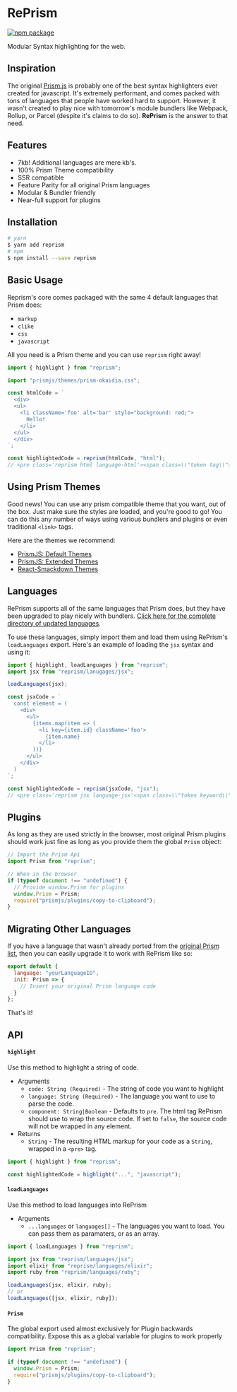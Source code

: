 # RePrism

<!-- [![Travis][build-badge]][build] -->

[![npm package][npm-badge]][npm]

<!-- [![Coveralls][coveralls-badge]][coveralls] -->

Modular Syntax highlighting for the web.

## Inspiration

The original [Prism.js](https://prismjs.com) is probably one of the best syntax highlighters ever created for javascript. It's extremely performant, and comes packed with tons of languages that people have worked hard to support. However, it wasn't created to play nice with tomorrow's module bundlers like Webpack, Rollup, or Parcel (despite it's claims to do so). **RePrism** is the answer to that need.

## Features

* 7kb! Additional languages are mere kb's.
* 100% Prism Theme compatibility
* SSR compatible
* Feature Parity for all original Prism languages
* Modular & Bundler friendly
* Near-full support for plugins

## Installation

```bash
# yarn
$ yarn add reprism
# npm
$ npm install --save reprism
```

## Basic Usage

Reprism's core comes packaged with the same 4 default languages that Prism does:

* `markup`
* `clike`
* `css`
* `javascript`

All you need is a Prism theme and you can use `reprism` right away!

```javascript
import { highlight } from "reprism";

import "prismjs/themes/prism-okaidia.css";

const htmlCode = `
  <div>
  <ul>
    <li className='foo' alt='bar' style="background: red;">
      Hello!
    </li>
  </ul>
  </div>
`;

const highlightedCode = reprism(htmlCode, "html");
// <pre class='reprism html language-html'><span class=\\"token tag\\"><span class=\\"token tag\\"><span class=\\"token punctuation\\...
```

## Using Prism Themes

Good news! You can use any prism compatible theme that you want, out of the box. Just make sure the styles are loaded, and you're good to go! You can do this any number of ways using various bundlers and plugins or even traditional `<link>` tags.

Here are the themes we recommend:

* [PrismJS: Default Themes](https://github.com/PrismJS/prism/tree/master/themes/)
* [PrismJS: Extended Themes](https://github.com/PrismJS/prism-themes/tree/master/themes)
* [React-Smackdown Themes](https://github.com/react-tools/react-smackdown/tree/master/themes/)

## Languages

RePrism supports all of the same languages that Prism does, but they have been upgraded to play nicely with bundlers. [Click here for the complete directory of updated languages](https://github.com/tannerlinsley/reprism/tree/master/languages/).

To use these languages, simply import them and load them using RePrism's `loadLanguages` export. Here's an example of loading the `jsx` syntax and using it:

```javascript
import { highlight, loadLanguages } from "reprism";
import jsx from "reprism/lanugages/jsx";

loadLanguages(jsx);

const jsxCode = `
  const element = (
    <div>
      <ul>
        {items.map(item => (
          <li key={item.id} className='foo'>
            {item.name}
          </li>
        ))}
      </ul>
    </div>
  )
`;

const highlightedCode = reprism(jsxCode, "jsx");
// <pre class='reprism jsx language-jsx'<span class=\\"token keyword\\">const</span> element <span class=\\"token operator\\">=</span> <span class=\\"token punctuation\\">(</span>...
```

## Plugins

As long as they are used strictly in the browser, most original Prism plugins should work just fine as long as you provide them the global `Prism` object:

```javascript
// Import the Prism Api
import Prism from "reprism";

// When in the browser
if (typeof document !== "undefined") {
  // Provide window.Prism for plugins
  window.Prism = Prism;
  require("prismjs/plugins/copy-to-clipboard");
}
```

## Migrating Other Languages

If you have a language that wasn't already ported from the [original Prism list](https://github.com/tannerlinsley/reprism/tree/master/src/languages/), then you can easily upgrade it to work with RePrism like so:

```javascript
export default {
  language: "yourLanguageID",
  init: Prism => {
    // Insert your original Prism language code
  }
};
```

That's it!

## API

#### `highlight`

Use this method to highlight a string of code.

* Arguments
  * `code: String (Required)` - The string of code you want to highlight
  * `language: String (Required)` - The language you want to use to parse the code.
  * `component: String|Boolean` - Defaults to `pre`. The html tag RePrism should use to wrap the source code. If set to `false`, the source code will not be wrapped in any element.
* Returns
  * `String` - The resulting HTML markup for your code as a `String`, wrapped in a `<pre>` tag.

```javascript
import { highlight } from "reprism";

const highlightedCode = highlight("...", "javascript");
```

#### `loadLanguages`

Use this method to load languages into RePrism

* Arguments
  * `...languages` or `languages[]` - The languages you want to load. You can pass them as paramaters, or as an array.

```javascript
import { loadLanguages } from "reprism";

import jsx from "reprism/languages/jsx";
import elixir from "reprism/languages/elixir";
import ruby from "reprism/languages/ruby";

loadLanguages(jsx, elixir, ruby);
// or
loadLanguages([jsx, elixir, ruby]);
```

#### `Prism`

The global export used almost exclusively for Plugin backwards compatibility. Expose this as a global variable for plugins to work properly

```javascript
import Prism from "reprism";

if (typeof document !== "undefined") {
  window.Prism = Prism;
  require("prismjs/plugins/copy-to-clipboard");
}
```

[build-badge]: https://img.shields.io/travis/tannerlinsley/reprism/master.png
[build]: https://travis-ci.org/tannerlinsley/reprism
[npm-badge]: https://img.shields.io/npm/v/npm-package.png
[npm]: https://www.npmjs.org/package/npm-package
[coveralls-badge]: https://img.shields.io/coveralls/tannerlinsley/reprism/master.png
[coveralls]: https://coveralls.io/github/tannerlinsley/reprism
